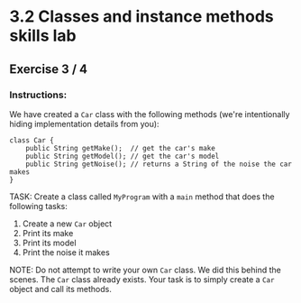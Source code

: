 # 3.2 Classes and instance methods skills lab
## Exercise 3 / 4
### Instructions:
We have created a `Car` class with the following methods (we're intentionally hiding implementation details from you):

```
class Car {
    public String getMake();  // get the car's make
    public String getModel(); // get the car's model
    public String getNoise(); // returns a String of the noise the car makes
}
```

TASK: Create a class called `MyProgram` with a `main` method that does the following tasks:

1. Create a new `Car` object
2. Print its make
3. Print its model
4. Print the noise it makes

NOTE: Do not attempt to write your own `Car` class. We did this behind the scenes. The `Car` class already exists. Your task is to simply create a `Car` object and call its methods.